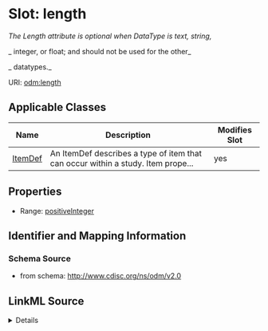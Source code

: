 # Slot: length


_The Length attribute is optional when DataType is text, string,_

_                    integer, or float; and should not be used for the other_

_                    datatypes._



URI: [odm:length](http://www.cdisc.org/ns/odm/v2.0/length)



<!-- no inheritance hierarchy -->




## Applicable Classes

| Name | Description | Modifies Slot |
| --- | --- | --- |
[ItemDef](ItemDef.md) | An ItemDef describes a type of item that can occur within a study. Item prope... |  yes  |







## Properties

* Range: [positiveInteger](positiveInteger.md)





## Identifier and Mapping Information







### Schema Source


* from schema: http://www.cdisc.org/ns/odm/v2.0




## LinkML Source

<details>
```yaml
name: length
description: "The Length attribute is optional when DataType is text, string,\n  \
  \                  integer, or float; and should not be used for the other\n   \
  \                 datatypes."
from_schema: http://www.cdisc.org/ns/odm/v2.0
rank: 1000
alias: length
domain_of:
- ItemDef
range: positiveInteger

```
</details>